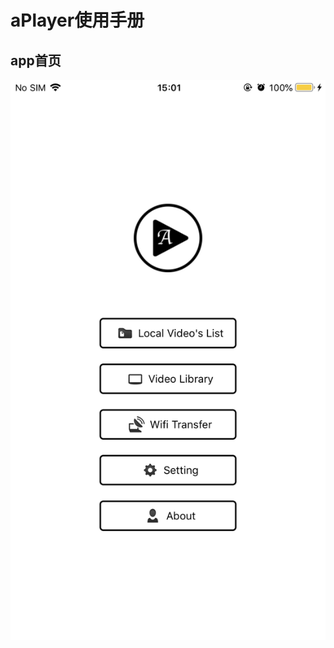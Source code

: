 # aPlayer使用手册

## app首页

![image](https://github.com/alimysoyang/A-Player/raw/master/Screenshots/1.png)
